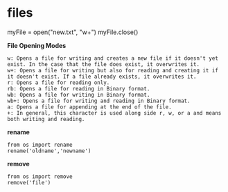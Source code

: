 files
=======
myFile = open("new.txt", "w+")
myFile.close()

**File Opening Modes**

    w: Opens a file for writing and creates a new file if it doesn't yet exist. In the case that the file does exist, it overwrites it.
    w+: Opens a file for writing but also for reading and creating it if it doesn't exist. If a file already exists, it overwrites it.
    r: Opens a file for reading only.
    rb: Opens a file for reading in Binary format.
    wb: Opens a file for writing in Binary format.
    wb+: Opens a file for writing and reading in Binary format.
    a: Opens a file for appending at the end of the file.
    +: In general, this character is used along side r, w, or a and means both writing and reading.


**rename**  

    from os import rename
    rename('oldname','newname')

**remove**

    from os import remove
    remove('file')

